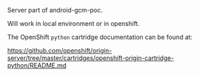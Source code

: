 Server part of android-gcm-poc.

Will work in local environment or in openshift.

The OpenShift `python` cartridge documentation can be found at:

https://github.com/openshift/origin-server/tree/master/cartridges/openshift-origin-cartridge-python/README.md
